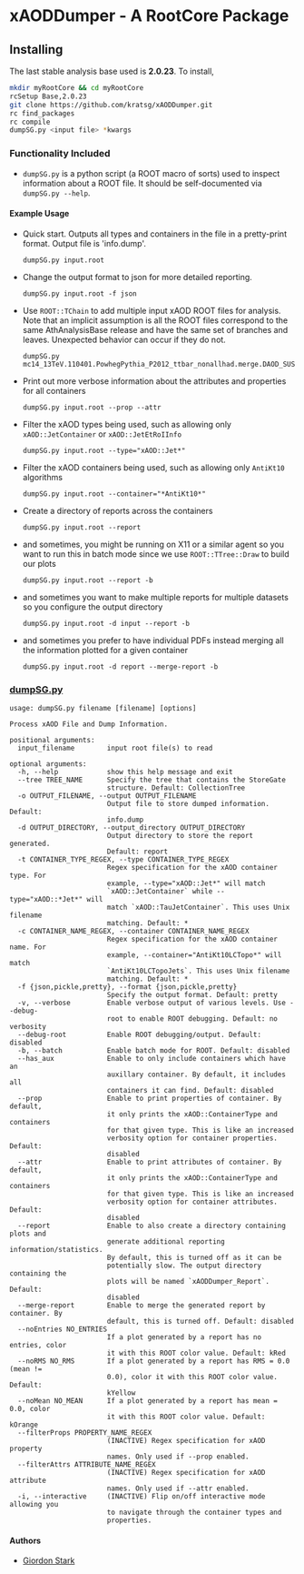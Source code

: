 # xAODDumper - A RootCore Package

## Installing
The last stable analysis base used is **2.0.23**. To install,
```bash
mkdir myRootCore && cd myRootCore
rcSetup Base,2.0.23
git clone https://github.com/kratsg/xAODDumper.git
rc find_packages
rc compile
dumpSG.py <input file> *kwargs
```

### Functionality Included
 - `dumpSG.py` is a python script (a ROOT macro of sorts) used to inspect information about a ROOT file. It should be self-documented via `dumpSG.py --help`.

#### Example Usage

* Quick start. Outputs all types and containers in the file in a pretty-print format. Output file is 'info.dump'.
  ```
  dumpSG.py input.root
  ```

* Change the output format to json for more detailed reporting.
  ```
  dumpSG.py input.root -f json
  ```

* Use `ROOT::TChain` to add multiple input xAOD ROOT files for analysis. Note that an implicit assumption is all the ROOT files correspond to the same AthAnalysisBase release and have the same set of branches and leaves. Unexpected behavior can occur if they do not.
  ```
  dumpSG.py mc14_13TeV.110401.PowhegPythia_P2012_ttbar_nonallhad.merge.DAOD_SUSY4.e2928_s1982_s2008_r5787_r5853_*/*.root
  ```

* Print out more verbose information about the attributes and properties for all containers
  ```
  dumpSG.py input.root --prop --attr
  ```

* Filter the xAOD types being used, such as allowing only `xAOD::JetContainer` or `xAOD::JetEtRoIInfo`
  ```
  dumpSG.py input.root --type="xAOD::Jet*"
  ```

* Filter the xAOD containers being used, such as allowing only `AntiKt10` algorithms
  ```
  dumpSG.py input.root --container="*AntiKt10*"
  ```

* Create a directory of reports across the containers
  ```
  dumpSG.py input.root --report
  ```

* and sometimes, you might be running on X11 or a similar agent so you want to run this in batch mode since we use `ROOT::TTree::Draw` to build our plots
  ```
  dumpSG.py input.root --report -b
  ```

* and sometimes you want to make multiple reports for multiple datasets so you configure the output directory
  ```
  dumpSG.py input.root -d input --report -b
  ```

* and sometimes you prefer to have individual PDFs instead merging all the information plotted for a given container
  ```
  dumpSG.py input.root -d report --merge-report -b
  ```


### [dumpSG.py](scripts/dumpSG.py)
```
usage: dumpSG.py filename [filename] [options]

Process xAOD File and Dump Information.

positional arguments:
  input_filename        input root file(s) to read

optional arguments:
  -h, --help            show this help message and exit
  --tree TREE_NAME      Specify the tree that contains the StoreGate
                        structure. Default: CollectionTree
  -o OUTPUT_FILENAME, --output OUTPUT_FILENAME
                        Output file to store dumped information. Default:
                        info.dump
  -d OUTPUT_DIRECTORY, --output_directory OUTPUT_DIRECTORY
                        Output directory to store the report generated.
                        Default: report
  -t CONTAINER_TYPE_REGEX, --type CONTAINER_TYPE_REGEX
                        Regex specification for the xAOD container type. For
                        example, --type="xAOD::Jet*" will match
                        `xAOD::JetContainer` while --type="xAOD::*Jet*" will
                        match `xAOD::TauJetContainer`. This uses Unix filename
                        matching. Default: *
  -c CONTAINER_NAME_REGEX, --container CONTAINER_NAME_REGEX
                        Regex specification for the xAOD container name. For
                        example, --container="AntiKt10LCTopo*" will match
                        `AntiKt10LCTopoJets`. This uses Unix filename
                        matching. Default: *
  -f {json,pickle,pretty}, --format {json,pickle,pretty}
                        Specify the output format. Default: pretty
  -v, --verbose         Enable verbose output of various levels. Use --debug-
                        root to enable ROOT debugging. Default: no verbosity
  --debug-root          Enable ROOT debugging/output. Default: disabled
  -b, --batch           Enable batch mode for ROOT. Default: disabled
  --has_aux             Enable to only include containers which have an
                        auxillary container. By default, it includes all
                        containers it can find. Default: disabled
  --prop                Enable to print properties of container. By default,
                        it only prints the xAOD::ContainerType and containers
                        for that given type. This is like an increased
                        verbosity option for container properties. Default:
                        disabled
  --attr                Enable to print attributes of container. By default,
                        it only prints the xAOD::ContainerType and containers
                        for that given type. This is like an increased
                        verbosity option for container attributes. Default:
                        disabled
  --report              Enable to also create a directory containing plots and
                        generate additional reporting information/statistics.
                        By default, this is turned off as it can be
                        potentially slow. The output directory containing the
                        plots will be named `xAODDumper_Report`. Default:
                        disabled
  --merge-report        Enable to merge the generated report by container. By
                        default, this is turned off. Default: disabled
  --noEntries NO_ENTRIES
                        If a plot generated by a report has no entries, color
                        it with this ROOT color value. Default: kRed
  --noRMS NO_RMS        If a plot generated by a report has RMS = 0.0 (mean !=
                        0.0), color it with this ROOT color value. Default:
                        kYellow
  --noMean NO_MEAN      If a plot generated by a report has mean = 0.0, color
                        it with this ROOT color value. Default: kOrange
  --filterProps PROPERTY_NAME_REGEX
                        (INACTIVE) Regex specification for xAOD property
                        names. Only used if --prop enabled.
  --filterAttrs ATTRIBUTE_NAME_REGEX
                        (INACTIVE) Regex specification for xAOD attribute
                        names. Only used if --attr enabled.
  -i, --interactive     (INACTIVE) Flip on/off interactive mode allowing you
                        to navigate through the container types and
                        properties.
```

#### Authors
- [Giordon Stark](https://github.com/kratsg)
